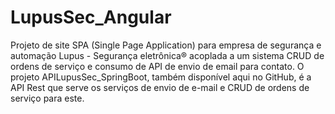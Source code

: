 # LupusSec_Angular
 Projeto de site SPA (Single Page Application) para empresa de segurança e automação Lupus - Segurança eletrônica® acoplada a um sistema CRUD de ordens de serviço e consumo de API de envio de email para contato. O projeto APILupusSec_SpringBoot, também disponível aqui no GitHub, é a API Rest que serve os serviços de envio de e-mail e CRUD de ordens de serviço para este.
